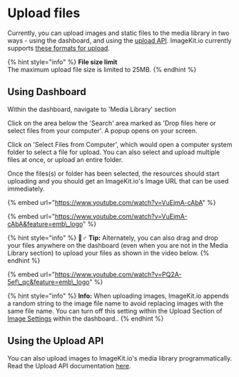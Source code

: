 # Upload files

Currently, you can upload images and static files to the media library in two ways - using the dashboard, and using the [upload API](../../api-reference/upload-file-api/). ImageKit.io currently supports [these formats for upload](../../api-reference/upload-file-api/#allowed-mime-types-for-uploading).

{% hint style="info" %}
**File size limit**  
The maximum upload file size is limited to 25MB.
{% endhint %}

## Using Dashboard

Within the dashboard, navigate to 'Media Library' section

Click on the area below the 'Search' area marked as 'Drop files here or select files from your computer'. A popup opens on your screen.

Click on 'Select Files from Computer', which would open a computer system folder to select a file for upload. You can also select and upload multiple files at once, or upload an entire folder.

Once the files\(s\) or folder has been selected, the resources should start uploading and you should get an ImageKit.io's Image URL that can be used immediately.

{% embed url="https://www.youtube.com/watch?v=VuEjmA-cAbA" %}

{% embed url="https://www.youtube.com/watch?v=VuEjmA-cAbA&feature=emb\_logo" %}

{% hint style="info" %}
🧙♂ **Tip:** Alternately, you can also drag and drop your files anywhere on the dashboard \(even when you are not in the Media Library section\) to upload your files as shown in the video below.
{% endhint %}

{% embed url="https://www.youtube.com/watch?v=PQ2A-5ef\_qc&feature=emb\_logo" %}

{% hint style="info" %}
**Info:** When uploading images, ImageKit.io appends a random string to the image file name to avoid replacing images with the same file name. You can turn off this setting within the Upload Section of [Image Settings](https://imagekit.io/dashboard#settings) within the dashboard..
{% endhint %}

## Using the Upload API

You can also upload images to ImageKit.io's media library programmatically. Read the Upload API documentation [here](../../api-reference/upload-file-api/).


